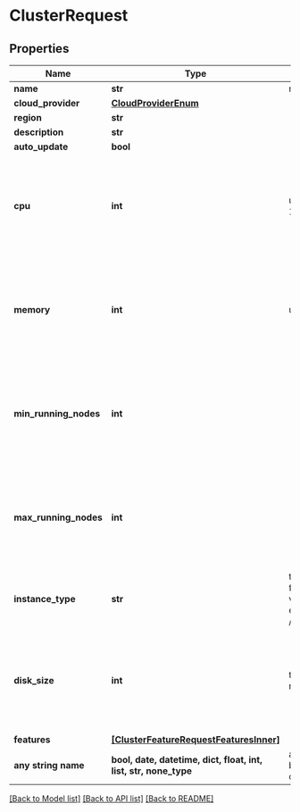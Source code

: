 # ClusterRequest


## Properties
Name | Type | Description | Notes
------------ | ------------- | ------------- | -------------
**name** | **str** | name is case-insensitive | 
**cloud_provider** | [**CloudProviderEnum**](CloudProviderEnum.md) |  | 
**region** | **str** |  | 
**description** | **str** |  | [optional] 
**auto_update** | **bool** |  | [optional] 
**cpu** | **int** | unit is millicores (m). 1000m &#x3D; 1 cpu | [optional]  if omitted the server will use the default value of 250
**memory** | **int** | unit is MB. 1024 MB &#x3D; 1GB | [optional]  if omitted the server will use the default value of 256
**min_running_nodes** | **int** |  | [optional]  if omitted the server will use the default value of 1
**max_running_nodes** | **int** |  | [optional]  if omitted the server will use the default value of 1
**instance_type** | **str** | the instance type to be used for this cluster. The list of values can be retrieved via the endpoint /{CloudProvider}/instanceType | [optional] 
**disk_size** | **int** | the disk size to be used for the node configuration | [optional]  if omitted the server will use the default value of 20
**features** | [**[ClusterFeatureRequestFeaturesInner]**](ClusterFeatureRequestFeaturesInner.md) |  | [optional] 
**any string name** | **bool, date, datetime, dict, float, int, list, str, none_type** | any string name can be used but the value must be the correct type | [optional]

[[Back to Model list]](../README.md#documentation-for-models) [[Back to API list]](../README.md#documentation-for-api-endpoints) [[Back to README]](../README.md)


